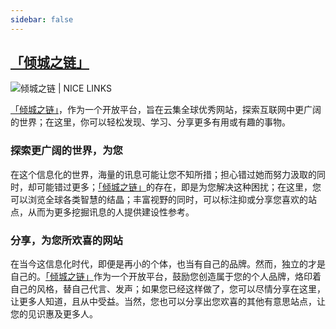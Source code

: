 ```yaml
---
sidebar: false
---
```


## [「倾城之链」](https://nicelinks.site/?from=nice.lovejade.cn)

![倾城之链 | NICE LINKS](https://image.nicelinks.site/nicelinks-popularize.png)

[「倾城之链」](https://nicelinks.site/?from=nice.lovejade.cn)，作为一个开放平台，旨在云集全球优秀网站，探索互联网中更广阔的世界；在这里，你可以轻松发现、学习、分享更多有用或有趣的事物。

### 探索更广阔的世界，为您

在这个信息化的世界，海量的讯息可能让您不知所措；担心错过她而努力汲取的同时，却可能错过更多；[「倾城之链」](https://nicelinks.site/?from=nice.lovejade.cn)的存在，即是为您解决这种困扰；在这里，您可以浏览全球各类智慧的结晶；丰富视野的同时，可以标注抑或分享您喜欢的站点，从而为更多挖掘讯息的人提供建设性参考。

### 分享，为您所欢喜的网站

在当今这信息化时代，即便是再小的个体，也当有自己的品牌。然而，独立的才是自己的。[「倾城之链」](https://nicelinks.site/?from=nice.lovejade.cn)作为一个开放平台，鼓励您创造属于您的个人品牌，烙印着自己的风格，替自己代言、发声；如果您已经这样做了，您可以尽情分享在这里，让更多人知道，且从中受益。当然，您也可以分享出您欢喜的其他有意思站点，让您的见识惠及更多人。